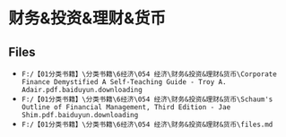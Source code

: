 # 财务&投资&理财&货币

## Files

- `F:/【01分类书籍】\分类书籍\6经济\054 经济\财务&投资&理财&货币\Corporate Finance Demystified A Self-Teaching Guide - Troy A. Adair.pdf.baiduyun.downloading`
- `F:/【01分类书籍】\分类书籍\6经济\054 经济\财务&投资&理财&货币\Schaum's Outline of Financial Management, Third Edition - Jae Shim.pdf.baiduyun.downloading`
- `F:/【01分类书籍】\分类书籍\6经济\054 经济\财务&投资&理财&货币\files.md`
